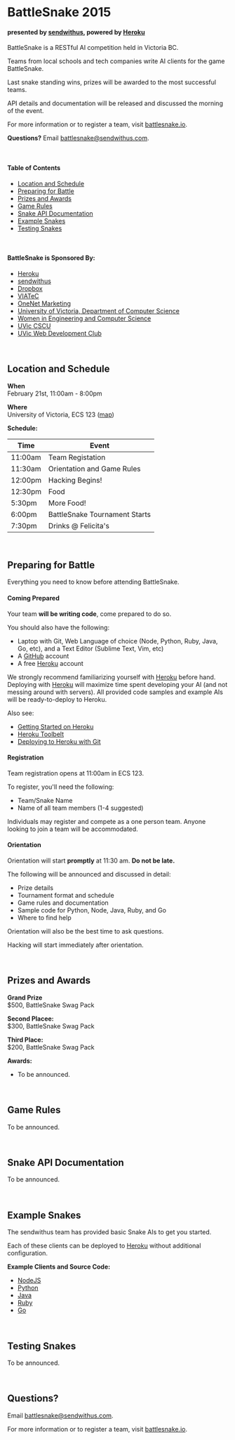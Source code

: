 # BattleSnake 2015
#### presented by [sendwithus](https://www.sendwithus.com), powered by [Heroku](http://heroku.com)

BattleSnake is a RESTful AI competition held in Victoria BC.

Teams from local schools and tech companies write AI clients for the game BattleSnake.

Last snake standing wins, prizes will be awarded to the most successful teams.

API details and documentation will be released and discussed the morning of the event.

For more information or to register a team, visit [battlesnake.io](http://www.battlesnake.io).

__Questions?__ Email [battlesnake@sendwithus.com](mailto:battlesnake@sendwithus.com). 

<br>

#### Table of Contents
* [Location and Schedule](#location-and-schedule)
* [Preparing for Battle](#preparing-for-battle)
* [Prizes and Awards](#prizes-and-awards)
* [Game Rules](#game-rules)
* [Snake API Documentation](#snake-api-documentation)
* [Example Snakes](#example-snakes)
* [Testing Snakes](#testing-snakes)

<br>

#### BattleSnake is Sponsored By:
* [Heroku](http://www.heroku.com)
* [sendwithus](http://www.sendwithus.com)
* [Dropbox](http://www.dropbox.com)
* [VIATeC](http://www.viatec.ca)
* [OneNet Marketing](http://onenetmarketing.com)
* [University of Victoria, Department of Computer Science](https://www.csc.uvic.ca/)
* [Women in Engineering and Computer Science](https://wecs.csc.uvic.ca/)
* [UVic CSCU](https://onlineacademiccommunity.uvic.ca/cscu/)
* [UVic Web Development Club](http://uvic.io/)

<br>

## Location and Schedule

__When__ <br> February 21st, 11:00am - 8:00pm

__Where__ <br> University of Victoria, ECS 123 ([map](https://www.google.ca/maps/place/Engineering+Laboratory+Wing,+University+of+Victoria,+Victoria,+BC+V8P+3E6/@48.4610471,-123.3105421,17z/data=!3m1!4b1!4m6!1m3!3m2!1s0x0:0xc039d0b85e1ede74!2sUniversity+of+Victoria!3m1!1s0x548f71564531ee1b:0xa0671c6aceab37b4))

__Schedule:__

| Time | Event |
|----------|--------|
| 11:00am | Team Registation |
| 11:30am | Orientation and Game Rules |
| 12:00pm | Hacking Begins! |
| 12:30pm | Food |
| 5:30pm | More Food! |
| 6:00pm | BattleSnake Tournament Starts |
| 7:30pm | Drinks @ Felicita's |


<br>

## Preparing for Battle
Everything you need to know before attending BattleSnake.

#### Coming Prepared

Your team __will be writing code__, come prepared to do so.

You should also have the following:
* Laptop with Git, Web Language of choice (Node, Python, Ruby, Java, Go, etc), and a Text Editor (Sublime Text, Vim, etc)
* A [GitHub](http://github.com) account
* A free [Heroku](http://heroku.com) account

We strongly recommend familiarizing yourself with [Heroku](http://heroku.com) before hand. Deploying with [Heroku](http://heroku.com) will maximize time spent developing your AI (and not messing around with servers). All provided code samples and example AIs will be ready-to-deploy to Heroku.

Also see:
* [Getting Started on Heroku](https://devcenter.heroku.com/start)
* [Heroku Toolbelt](https://toolbelt.heroku.com/)
* [Deploying to Heroku with Git](https://devcenter.heroku.com/articles/git)

#### Registration

Team registration opens at 11:00am in ECS 123.

To register, you'll need the following:
* Team/Snake Name
* Name of all team members (1-4 suggested)

Individuals may register and compete as a one person team. Anyone looking to join a team will be accommodated.

#### Orientation

Orientation will start __promptly__ at 11:30 am. __Do not be late.__

The following will be announced and discussed in detail:
* Prize details
* Tournament format and schedule
* Game rules and documentation
* Sample code for Python, Node, Java, Ruby, and Go
* Where to find help

Orientation will also be the best time to ask questions.

Hacking will start immediately after orientation.

<br>

## Prizes and Awards

__Grand Prize__ <br> $500, BattleSnake Swag Pack

__Second Placee:__ <br> $300, BattleSnake Swag Pack

__Third Place:__ <br> $200, BattleSnake Swag Pack

__Awards:__
* To be announced.

<br>

## Game Rules

To be announced.

<br>

## Snake API Documentation

To be announced.

<br>

## Example Snakes

The sendwithus team has provided basic Snake AIs to get you started. 

Each of these clients can be deployed to [Heroku](http://heroku.com) without additional configuration.

__Example Clients and Source Code:__
* [NodeJS](http://github.com/sendwithus/battlesnake-node)
* [Python](http://github.com/sendwithus/battlesnake-python)
* [Java](http://github.com/sendwithus/battlesnake-java)
* [Ruby](http://github.com/sendwithus/battlesnake-ruby)
* [Go](http://github.com/sendwithus/battlesnake-go)

<br>

## Testing Snakes

To be announced.

<br>

## Questions?

Email [battlesnake@sendwithus.com](mailto:battlesnake@sendwithus.com).

For more information or to register a team, visit [battlesnake.io](http://www.battlesnake.io).
